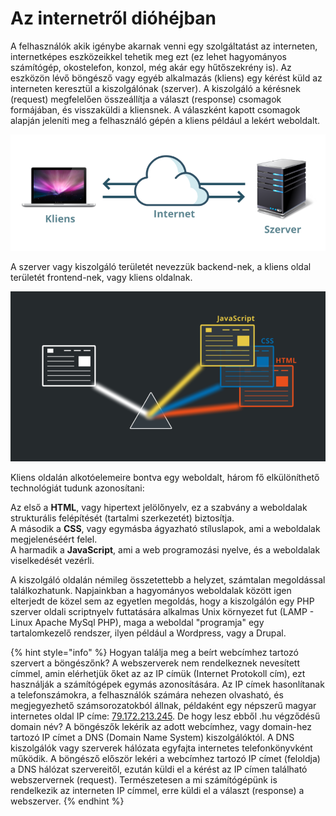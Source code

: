 # Az internetről dióhéjban

A felhasználók akik igénybe akarnak venni egy szolgáltatást az interneten, internetképes eszközeikkel tehetik meg ezt \(ez lehet hagyományos számítógép, okostelefon, konzol, még akár egy hűtőszekrény is\). Az eszközön lévő böngésző vagy egyéb alkalmazás \(kliens\) egy kérést küld az interneten keresztül a kiszolgálónak \(szerver\). A kiszolgáló a kérésnek \(request\) megfelelően összeállítja a választ \(response\) csomagok formájában, és visszaküldi a kliensnek. A válaszként kapott csomagok alapján jeleníti meg a felhasználó gépén a kliens például a lekért weboldalt.

![](.gitbook/assets/net.png)

A szerver vagy kiszolgáló területét nevezzük backend-nek, a kliens oldal területét frontend-nek, vagy kliens oldalnak.

![](.gitbook/assets/3for1.png)

Kliens oldalán alkotóelemeire bontva egy weboldalt, három fő elkülöníthető technológiát tudunk azonosítani:

Az első a **HTML**, vagy hipertext jelölőnyelv, ez a szabvány a weboldalak strukturális felépítését \(tartalmi szerkezetét\) biztosítja.  
A második a **CSS**, vagy egymásba ágyazható stíluslapok, ami a weboldalak megjelenéséért felel.  
A harmadik a **JavaScript**, ami a web programozási nyelve, és a weboldalak viselkedését vezérli.

A kiszolgáló oldalán némileg összetettebb a helyzet, számtalan megoldással találkozhatunk. Napjainkban  a hagyományos weboldalak között igen elterjedt de közel sem az egyetlen megoldás, hogy a kiszolgálón egy PHP szerver oldali scriptnyelv futtatására alkalmas Unix környezet fut \(LAMP - Linux Apache MySql PHP\), maga a weboldal "programja" egy tartalomkezelő rendszer, ilyen például a Wordpress, vagy a Drupal.

{% hint style="info" %}
Hogyan találja meg a beírt webcímhez tartozó szervert a böngészőnk? A webszerverek nem rendelkeznek nevesített címmel, amin elérhetjük őket az az IP címük \(Internet Protokoll cím\), ezt használják a számítógépek egymás azonosítására. Az IP címek hasonlítanak a telefonszámokra, a felhasználók számára nehezen olvasható, és megjegyezhető számsorozatokból állnak, példaként egy népszerű magyar internetes oldal IP címe: [79.172.213.245](http://194.143.245.39/). De hogy lesz ebből .hu végződésű domain név?  A böngészők lekérik az adott webcímhez, vagy domain-hez tartozó IP címet a DNS \(Domain Name System\) kiszolgálóktól. A DNS kiszolgálók vagy szerverek hálózata egyfajta internetes telefonkönyvként működik. A böngésző először lekéri a webcímhez tartozó IP címet \(feloldja\) a DNS hálózat szervereitől, ezután küldi el a kérést az IP címen található webszervernek \(request\). Természetesen a mi számítógépünk is rendelkezik az interneten IP címmel, erre küldi el a választ \(response\) a webszerver.
{% endhint %}

